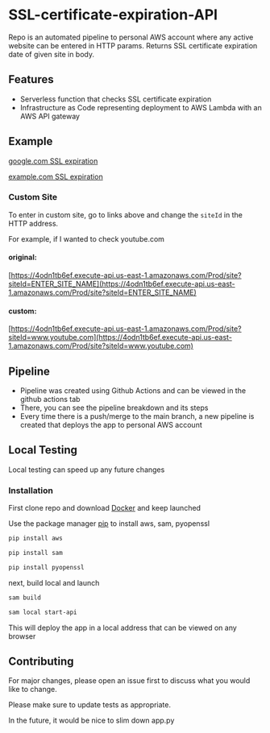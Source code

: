 # SSL-certificate-expiration-API

Repo is an automated pipeline to personal AWS account where any active website can be entered in HTTP params. Returns SSL certificate expiration date of given site in body.

## Features
- Serverless function that checks SSL certificate expiration
- Infrastructure as Code representing deployment to AWS Lambda with an AWS API gateway

## Example
[google.com SSL expiration](https://4odn1tb6ef.execute-api.us-east-1.amazonaws.com/Prod/site?siteId=www.google.com)

[example.com SSL expiration](https://4odn1tb6ef.execute-api.us-east-1.amazonaws.com/Prod/site?siteId=www.example.com)

### Custom Site
To enter in custom site, go to links above and change the `siteId` in the HTTP address.

For example, if I wanted to check youtube.com 

#### original:

[https://4odn1tb6ef.execute-api.us-east-1.amazonaws.com/Prod/site?siteId=ENTER_SITE_NAME](https://4odn1tb6ef.execute-api.us-east-1.amazonaws.com/Prod/site?siteId=ENTER_SITE_NAME)

#### custom:

[https://4odn1tb6ef.execute-api.us-east-1.amazonaws.com/Prod/site?siteId=www.youtube.com](https://4odn1tb6ef.execute-api.us-east-1.amazonaws.com/Prod/site?siteId=www.youtube.com)

## Pipeline
- Pipeline was created using Github Actions and can be viewed in the github actions tab
- There, you can see the pipeline breakdown and its steps
- Every time there is a push/merge to the main branch, a new pipeline is created that deploys the app to personal AWS account

 

## Local Testing
Local testing can speed up any future changes



### Installation

First clone repo and download [Docker](https://www.docker.com/products/docker-desktop/) and keep launched

Use the package manager [pip](https://pip.pypa.io/en/stable/) to install aws, sam, pyopenssl

```bash
pip install aws
```
```bash
pip install sam
```
```bash
pip install pyopenssl
```
next, build local and launch
```bash
sam build
```
```bash
sam local start-api
```
This will deploy the app in a local address that can be viewed on any browser


## Contributing
For major changes, please open an issue first to discuss what you would like to change.

Please make sure to update tests as appropriate.

In the future, it would be nice to slim down app.py
